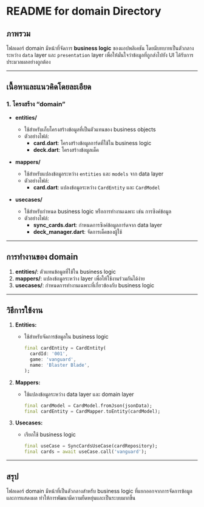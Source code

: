 # README for domain Directory

## ภาพรวม

โฟลเดอร์ domain มีหน้าที่จัดการ **business logic** ของแอปพลิเคชัน โดยมีบทบาทเป็นตัวกลางระหว่าง `data` layer และ `presentation` layer เพื่อให้มั่นใจว่าข้อมูลที่ถูกส่งไปยัง UI ได้รับการประมวลผลอย่างถูกต้อง

---

## เนื้อหาและแนวคิดโดยละเอียด

### **1. โครงสร้าง “domain”**

- **entities/**
  - ใช้สำหรับเก็บโครงสร้างข้อมูลที่เป็นตัวแทนของ business objects
  - ตัวอย่างไฟล์:
    - **card.dart**: โครงสร้างข้อมูลการ์ดที่ใช้ใน business logic
    - **deck.dart**: โครงสร้างข้อมูลเด็ค

- **mappers/**
  - ใช้สำหรับแปลงข้อมูลระหว่าง `entities` และ `models` จาก data layer
  - ตัวอย่างไฟล์:
    - **card.dart**: แปลงข้อมูลระหว่าง `CardEntity` และ `CardModel`

- **usecases/**
  - ใช้สำหรับกำหนด business logic หรือการทำงานเฉพาะ เช่น การซิงค์ข้อมูล
  - ตัวอย่างไฟล์:
    - **sync_cards.dart**: กำหนดการซิงค์ข้อมูลการ์ดจาก data layer
    - **deck_manager.dart**: จัดการเด็คของผู้ใช้

---

## การทำงานของ domain

1. **entities/**: ตัวแทนข้อมูลที่ใช้ใน business logic
2. **mappers/**: แปลงข้อมูลระหว่าง layer เพื่อให้ใช้งานร่วมกันได้ง่าย
3. **usecases/**: กำหนดการทำงานเฉพาะที่เกี่ยวข้องกับ business logic

---

## วิธีการใช้งาน

1. **Entities:**
   - ใช้สำหรับจัดการข้อมูลใน business logic
     ```dart
     final cardEntity = CardEntity(
       cardId: '001',
       game: 'vanguard',
       name: 'Blaster Blade',
     );
     ```

2. **Mappers:**
   - ใช้แปลงข้อมูลระหว่าง data layer และ domain layer
     ```dart
     final cardModel = CardModel.fromJson(jsonData);
     final cardEntity = CardMapper.toEntity(cardModel);
     ```

3. **Usecases:**
   - เรียกใช้ business logic
     ```dart
     final useCase = SyncCardsUseCase(cardRepository);
     final cards = await useCase.call('vanguard');
     ```

---

## สรุป

โฟลเดอร์ domain มีหน้าที่เป็นตัวกลางสำหรับ business logic ที่แยกออกจากการจัดการข้อมูลและการแสดงผล ทำให้การพัฒนามีความยืดหยุ่นและเป็นระบบมากขึ้น


